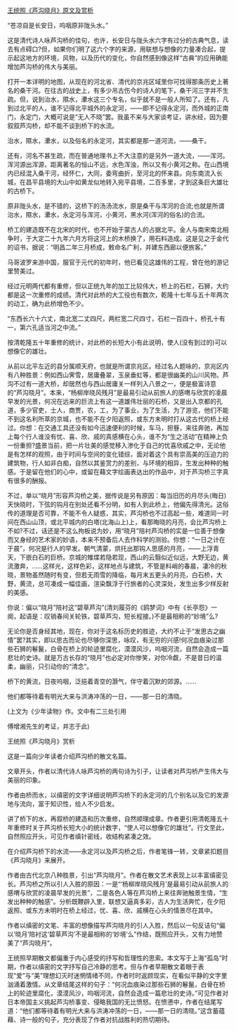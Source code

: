 [王统照《芦沟晓月》原文及赏析](https://www.vrrw.net/wx/9069.html)

“苍凉自是长安日，呜咽原非陇头水。”

这是清代诗人咏芦沟桥的佳句，也许，长安日与陇头水六字有过分的古典气息，读去有点碍口?但，如果你们明了这六个字的来源，用联想与想像的力量凑合起，提示起这地方的环境，风物，以及历代的变化，你自然感到像这样“古典”的应用确能增加芦沟桥的伟大与美丽。

打开一本详明的地图，从现在的河北省、清代的京兆区域里你可找得那条历史上著名的桑干河。在往古的战史上，有多少吊古伤今的诗人的笔下，桑干河三字并不生疏。但，说到治水，隰水，㶟水这三个专名，似乎就不是一般人所知了。还有，凡到过北平的人，谁不记得北平城外的永定河，——即不记得永定河，而外城的正南门，永定门，大概可说是“无人不晓”罢。我虽不来与大家谈考证，讲水经，因为要叙叙芦沟桥，却不能不谈到桥下的水流。

治水，隰水，㶟水，以及俗名的永定河，其实都是那一道河流，——桑干。



还有，河名不甚生疏，而在普通地理书上不大注意的是另外一道大流，——浑河。浑河源出浑源，距离著名的恒山不远，水色浑浊，所以又有小黄河之称。在山西境内已经混入桑干河，经怀仁，大同，委弯曲折，至河北的怀来县。向东南流入长城，在昌平县境的大山中如黄龙似地转入宛平县境，二百多里，才到这条巨大雄壮的古桥下。

原非陇头水，是不错的，这桥下的汤汤流水，原是桑干与浑河的合流;也就是所谓治水，隰水，㶟水，永定河与浑河，小黄河，黑水河(浑河的俗名)的合流。

桥工的建造既不在北宋的时代，也不开始于蒙古人的占据北平。金人与南宋南北相争时，于大定二十九年六月方将这河上的木桥换了，用石料造成。这是见之于金代的诏书，据说：“明昌二年三月桥成，敕命名广利，并建东西廊以便旅客。”

马哥波罗来游中国，服官于元代的初年时，他已看见这雄伟的工程，曾在他的游记里赞美过。

经过元明两代都有重修，但以正统九年的加工比较伟大，桥上的石栏，石狮，大约都是这一次重修的成绩。清代对此桥的大工役也有数次，乾隆十七年与五十年两次的动工，确为此桥增色不少。

“东西长六十六丈，南北宽二丈四尺，两栏宽二尺四寸，石栏一百四十，桥孔十有一，第六孔适当河之中流。”

按清乾隆五十年重修的统计，对此桥的长短大小有此说明，使人(没有到过的)可以想像它的雄壮。

从前以北平左近的县分属顺天府，也就是所谓京兆区。经过名人题咏的，京兆区内有八种胜景：例如西山霁雪，居庸叠翠，玉泉垂虹等，都是很幽美的山川风物。芦沟不过有一道大桥，却居然也与西山居庸关一样列入八景之一，便是极富诗意的“芦沟晓月”。本来，“杨柳岸晓风残月”是最易引动从前旅人的感喟与欣赏的凌晨早发的光景，何况在远来的巨流上有这一道雄伟壮丽的石桥，又是出入京都的孔道，多少官吏，士人，商贾，农，工，为了事业，为了生活，为了游览，他们不能不到这名利所萃的京城，也不能不在夕阳返照，或东方未明时打从这古代的桥上经过。你想：在交通工具还没有如今迅速便利的时候，车马，担簦，来往奔驰，再加上每个行人谁没有忧、喜、欣、戚的真感横在心头，谁不为“生之活动”在精神上负一份重担?盛景当前，把一片壮美的感觉移入渗化于自己的忧喜欣戚之中，无论他是有怎样的观照，由于时间与空间的变化错综，面对着这个具有崇高美的压迫力的建筑物，行人如非白痴，自然以其鉴赏力的差别，与环境的相异，生发出种种的触感。于是留在他们的心中，或留在藉文字绘画表达出的作品中，对于芦沟桥三字真有很多的酬报。

不过，单以“晓月”形容芦沟桥之美，据传说是另有原因：每当旧历的月尽头(晦日)天快晓时，下弦的钩月在别处还看不分明，如有人到此桥上，他偏先得清光。这俗传的道理是否可靠，不能不令人疑惑，其实，芦沟桥也不过高起一些，难道同一时间在西山山顶，或北平城内的白塔(北海山上)上，看那晦晓的月亮，会比芦沟桥上不如?不过，话还是不这么拘板说为妙，用“晓月”陪衬芦沟桥的实是一位善于想像而又身经的艺术家的妙语，本来不预备后人去作科学的测验。你想：“一日之计在于晨”，何况是行人的早发。朝气清蒙，烘托出那钩人思感的月亮，——上浮青天，下嵌白石的巨桥。京城的雉堞若隐若现，西山的云翳似近似远，大野无边，黄流激奔，……这样光，这样色彩，这样地点与建筑，不管是料峭的春晨，凄冷的秋晓，景物虽然随时有变，但若无雨雪的降临，每月末五更头的月亮，白石桥，大野，黄流，总可凑成一幅佳画，渲染飘浮于行旅者的心灵深处，发生出多少样反射的美感。

你说：偏以“晓月”陪衬这“碧草芦沟”(清刘履芬的《鸥梦词》中有《长亭怨》一阕，起语是：叹销春间关轮铁，碧草芦沟，短长程接。)不是最相称的“妙境”么?

无论你是否身经其地，现在，你对于这名标历史的胜迹，大约不止于“发思古之幽情”罢?其实，即以思古而论也尽够你深思，咏叹，有无穷的兴感!何况血痕染过那些石狮的鬈鬣，白骨在桥上的轮迹里腐化，漠漠风沙，呜咽河流，自然会造成一篇悲壮的史诗。就是万古长存的“晓月”也必定对你惨笑，对你冷觑，不是昔日的温柔，幽丽，只引动你的“清念”。

桥下的黄流，日夜呜咽，泛挹着青空的灏气，伴守着沉默的郊源。……

他们都等待着有明光大来与洪涛冲荡的一日，——那一日的清晓。

(上文为《少年读物》作。文中有二三处引用

傅增湘先生的考证，并志于此)

王统照《芦沟晓月》赏析

这是一篇向少年读者介绍芦沟桥的散文名篇。

文章开头，作者以清代诗人咏芦沟桥的两句诗为引子，让读者对芦沟桥产生伟大与美丽的印象。

作者由桥而水，以缜密的文字详细说明芦沟桥下的永定河的几个别名以及它的发源地与流向，富于知识性，给人不少启发。

讲了桥下的水，再叙桥的建造和历次重修，自然顺理成章。作者更引用清乾隆五十年重修时关于芦沟桥长短大小的统计数字，“使人可以想像它的雄壮”。行文至此，自然照应开头，可见作者缜针密线，收结构紧凑之效。

在介绍芦沟桥下的水流——永定河以及芦沟桥之后，作者笔锋一转，文章紧扣题目《芦沟晓月》来展开。

作者由古代北京八种胜景，引出“芦沟晓月”。作者在散文艺术表现上以丰富缜密见长。芦沟桥之所以引人入胜的原因：一是“‘杨柳岸晓风残月’是最易引动从前旅人的感喟与欣赏的凌晨早发的光景”，二是各色人等在芦沟桥上来往奔驰触景生情，“生发出种种的触感”。分析既鞭辟入里，联想又逼真多彩，古人为生活奔忙，在夕阳返照、或东方未明时在桥上经过，忧、喜、欣、戚横在心头的情景尽在其中。

作者以缜密的文笔、丰富的想像描写芦沟晓月的引人入胜，然后以一句反诘句“偏以‘晓月’陪衬这‘碧草芦沟’不是最相称的‘妙境’么”作结，既照应开头，又有力地赞美了“芦沟晓月”。

王统照早期散文都偏重于内心感受的抒写和哲理性的思索。本文写于上海“孤岛”时期，作者以缜密的文字抒写自己冷静的思考。但与作者早期散文着眼于表现“爱”与“美”理想幻灭时迷惘情绪不同，作者时时返顾现实，在看似平静的文字里汹涌着激情。从文章结尾这样的句子：“何况血痕染过那些石狮的鬈鬣，白骨在桥上的轮迹里腐化，漠漠风沙，呜咽河流，自然会造成一篇悲壮的史诗。”可见作者对日本帝国主义挑起芦沟桥事变、侵略我国的无比愤怒。在愤懑中，作者在结尾写道：“他们都等待着有明光大来与洪涛冲荡的一日，——那一日的清晓。”这含蓄蕴藉、诗一般的句子，充分表现了作者对抗战胜利的热切期待。

